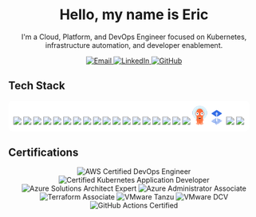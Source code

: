<h1 align="center">Hello, my name is Eric</h1>

<p align="center">
  I'm a Cloud, Platform, and DevOps Engineer focused on Kubernetes, infrastructure automation, and developer enablement.
</p>

<p align="center">
  <a href="mailto:eric.polanco@e3.run">
    <img alt="Email" src="https://custom-icon-badges.demolab.com/badge/Email-eric.polanco@e3.run-D14836?style=for-the-badge&logo=gmail&logoColor=white" />
  </a>
  <a href="https://linkedin.com/in/ericjpolanco">
    <img alt="LinkedIn" src="https://custom-icon-badges.demolab.com/badge/LinkedIn-ericjpolanco-0A66C2?style=for-the-badge&logo=linkedin&logoColor=white" />
  </a>
  <a href="https://github.com/erpola">
    <img alt="GitHub" src="https://custom-icon-badges.demolab.com/badge/GitHub-@erpola-181717?style=for-the-badge&logo=github&logoColor=white" />
  </a>
</p>

## Tech Stack

<div align="center" style="background-color: white; padding: 10px; display: inline-block; border-radius: 8px;">
  <img src="https://cdn.jsdelivr.net/gh/devicons/devicon/icons/python/python-original.svg" width="30" />
  <img src="https://cdn.jsdelivr.net/gh/devicons/devicon/icons/typescript/typescript-original.svg" width="30" />
  <img src="https://cdn.jsdelivr.net/gh/devicons/devicon/icons/javascript/javascript-original.svg" width="30" />
  <img src="https://cdn.jsdelivr.net/gh/devicons/devicon/icons/go/go-original.svg" width="30" />
  <img src="https://cdn.jsdelivr.net/gh/devicons/devicon/icons/csharp/csharp-original.svg" width="30" />
  <img src="https://cdn.jsdelivr.net/gh/devicons/devicon/icons/bash/bash-original.svg" width="30" />
  <img src="https://cdn.jsdelivr.net/gh/devicons/devicon/icons/azure/azure-original.svg" width="30" />
  <img src="https://cdn.jsdelivr.net/gh/devicons/devicon/icons/amazonwebservices/amazonwebservices-original-wordmark.svg" width="30" />
  <img src="https://cdn.jsdelivr.net/gh/devicons/devicon/icons/googlecloud/googlecloud-original.svg" width="30" />
  <img src="https://cdn.jsdelivr.net/gh/devicons/devicon/icons/terraform/terraform-original.svg" width="30" />
  <img src="https://cdn.jsdelivr.net/gh/devicons/devicon/icons/ansible/ansible-original.svg" width="30" />
  <img src="https://cdn.jsdelivr.net/gh/devicons/devicon/icons/linux/linux-original.svg" width="30" />
  <img src="https://cdn.jsdelivr.net/gh/devicons/devicon/icons/kubernetes/kubernetes-plain.svg" width="30" />
  <img src="https://cdn.jsdelivr.net/gh/devicons/devicon/icons/docker/docker-original.svg" width="30" />
  <img src="https://cdn.jsdelivr.net/gh/devicons/devicon/icons/github/github-original.svg" width="30" />
  <img src="https://cdn.jsdelivr.net/gh/devicons/devicon/icons/gitlab/gitlab-original.svg" width="30" />
  <img src="https://cdn.jsdelivr.net/gh/devicons/devicon/icons/jenkins/jenkins-original.svg" width="30" />
  <img src="https://cdn.jsdelivr.net/gh/devicons/devicon/icons/circleci/circleci-plain.svg" width="30" />
  <img src="https://raw.githubusercontent.com/cncf/artwork/master/projects/argo/icon/color/argo-icon-color.svg" width="30" />
  <img src="https://raw.githubusercontent.com/cncf/artwork/master/projects/flux/icon/color/flux-icon-color.svg" width="30" />
  <img src="https://cdn.jsdelivr.net/gh/devicons/devicon/icons/react/react-original.svg" width="30" />
  <img src="https://www.vectorlogo.zone/logos/tailwindcss/tailwindcss-icon.svg" width="30" />
</div>

## Certifications

<p align="center">
  <img alt="AWS Certified DevOps Engineer" src="https://custom-icon-badges.demolab.com/badge/AWS_DevOps_Engineer_Professional-232F3E?style=for-the-badge&logo=aws&logoColor=white" />
  <img alt="Certified Kubernetes Application Developer" src="https://custom-icon-badges.demolab.com/badge/Certified_Kubernetes_Application_Developer-326CE5?style=for-the-badge&logo=kubernetes&logoColor=white" />
  <img alt="Azure Solutions Architect Expert" src="https://custom-icon-badges.demolab.com/badge/Azure_Solutions_Architect_Expert-0078D4?style=for-the-badge&logo=microsoftazure&logoColor=white" />
  <img alt="Azure Administrator Associate" src="https://custom-icon-badges.demolab.com/badge/Azure_Administrator_Associate-0078D4?style=for-the-badge&logo=microsoftazure&logoColor=white" />
  <img alt="Terraform Associate" src="https://custom-icon-badges.demolab.com/badge/Terraform_Associate-623CE4?style=for-the-badge&logo=terraform&logoColor=white" />
  <img alt="VMware Tanzu" src="https://custom-icon-badges.demolab.com/badge/VMware_Tanzu_Kubernetes-607078?style=for-the-badge&logo=vmware&logoColor=white" />
  <img alt="VMware DCV" src="https://custom-icon-badges.demolab.com/badge/VMware_Data_Center_Virtualization-607078?style=for-the-badge&logo=vmware&logoColor=white" />
  <img alt="GitHub Actions Certified" src="https://custom-icon-badges.demolab.com/badge/GitHub_Actions_Certified-2088FF?style=for-the-badge&logo=githubactions&logoColor=white" />
</p>
